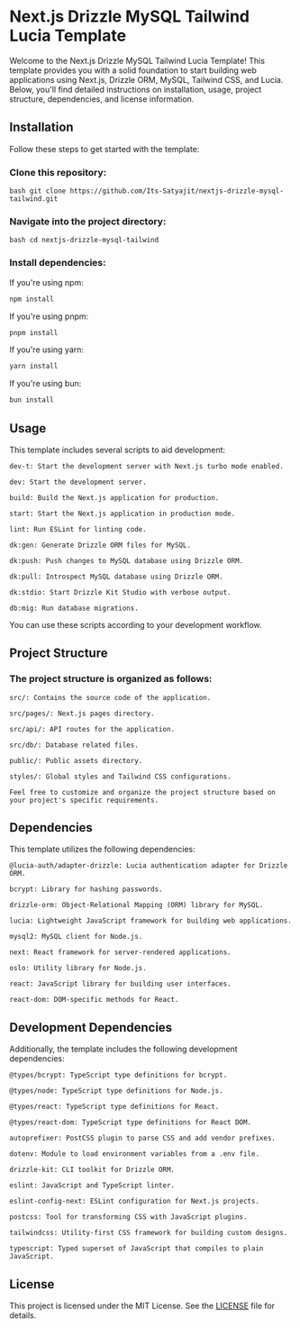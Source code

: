 # Next.js Drizzle MySQL Tailwind Lucia Template

Welcome to the Next.js Drizzle MySQL Tailwind Lucia Template! This template provides you with a solid foundation to start building web applications using Next.js, Drizzle ORM, MySQL, Tailwind CSS, and Lucia. Below, you'll find detailed instructions on installation, usage, project structure, dependencies, and license information.

## Installation

Follow these steps to get started with the template:

### Clone this repository:

`bash
git clone https://github.com/Its-Satyajit/nextjs-drizzle-mysql-tailwind.git
`

### Navigate into the project directory:

`bash
cd nextjs-drizzle-mysql-tailwind
`

### Install dependencies:

If you're using npm:

```bash
npm install
```

If you're using pnpm:

```bash
pnpm install
```

If you're using yarn:

```bash
yarn install
```

If you're using bun:

```bash
bun install
```

## Usage

This template includes several scripts to aid development:

`dev-t: Start the development server with Next.js turbo mode enabled.`

`dev: Start the development server.`

`build: Build the Next.js application for production.`

`start: Start the Next.js application in production mode.`

`lint: Run ESLint for linting code.`

`dk:gen: Generate Drizzle ORM files for MySQL.`

`dk:push: Push changes to MySQL database using Drizzle ORM.`

`dk:pull: Introspect MySQL database using Drizzle ORM.`

`dk:stdio: Start Drizzle Kit Studio with verbose output.`

`db:mig: Run database migrations.`

You can use these scripts according to your development workflow.

## Project Structure

### The project structure is organized as follows:

`src/: Contains the source code of the application.`

`src/pages/: Next.js pages directory.`

`src/api/: API routes for the application.`

`src/db/: Database related files.`

`public/: Public assets directory.`

`styles/: Global styles and Tailwind CSS configurations.`

`Feel free to customize and organize the project structure based on your project's specific requirements.`

## Dependencies

This template utilizes the following dependencies:

`@lucia-auth/adapter-drizzle: Lucia authentication adapter for Drizzle ORM.`

`bcrypt: Library for hashing passwords.`

`drizzle-orm: Object-Relational Mapping (ORM) library for MySQL.`

`lucia: Lightweight JavaScript framework for building web applications.`

`mysql2: MySQL client for Node.js.`

`next: React framework for server-rendered applications.`

`oslo: Utility library for Node.js.`

`react: JavaScript library for building user interfaces.`

`react-dom: DOM-specific methods for React.`

## Development Dependencies

Additionally, the template includes the following development dependencies:

`@types/bcrypt: TypeScript type definitions for bcrypt.`

`@types/node: TypeScript type definitions for Node.js.`

`@types/react: TypeScript type definitions for React.`

`@types/react-dom: TypeScript type definitions for React DOM.`

`autoprefixer: PostCSS plugin to parse CSS and add vendor prefixes.`

`dotenv: Module to load environment variables from a .env file.`

`drizzle-kit: CLI toolkit for Drizzle ORM.`

`eslint: JavaScript and TypeScript linter.`

`eslint-config-next: ESLint configuration for Next.js projects.`

`postcss: Tool for transforming CSS with JavaScript plugins.`

`tailwindcss: Utility-first CSS framework for building custom designs.`

`typescript: Typed superset of JavaScript that compiles to plain JavaScript.`

## License

This project is licensed under the MIT License. See the [LICENSE](https://github.com/Its-Satyajit/nextjs-drizzle-mysql-tailwind/blob/main/LICENSE) file for details.
